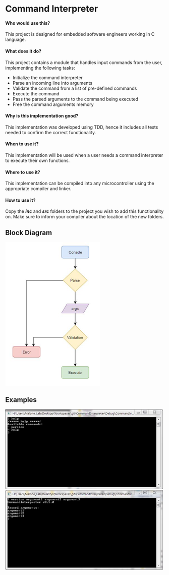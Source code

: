 
# Command Interpreter

#### Who would use this?
This project is designed for embedded software engineers working in C language.

#### What does it do?
This project contains a module that handles input commands from the user, implementing the following tasks:

-	Initialize the command interpreter
-	Parse an incoming line into arguments
-	Validate the command from a list of pre-defined commands
-	Execute the command 
-	Pass the parsed arguments to the command being executed
-	Free the command arguments memory

#### Why is this implementation good?
This implementation was developed using TDD, hence it includes all tests needed to confirm the correct functionality.

#### When to use it?
This implementation will be used when a user needs a command interpreter to execute their own functions.

#### Where to use it?
This implementation can be compiled into any microcontroller using the appropriate compiler and linker.

#### How to use it?
Copy the _**inc**_ and _**src**_ folders to the project you wish to add this functionality on. Make sure to inform your compiler about the location of the new folders.


## Block Diagram
<img src="images/Command_Interpreter_Block_Diagram.JPG" width = "300">

## Examples
<img src="images/help_command.JPG" width = "500">

<img src="images/version_command_with_arguments.JPG" width = "500">